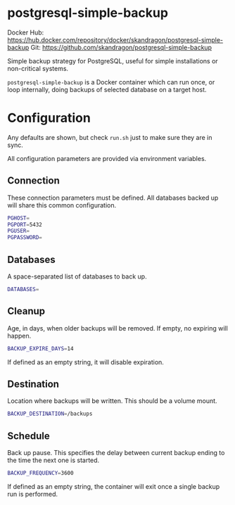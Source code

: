 # postgresql-simple-backup

Docker Hub:  https://hub.docker.com/repository/docker/skandragon/postgresql-simple-backup
Git:  https://github.com/skandragon/postgresql-simple-backup

Simple backup strategy for PostgreSQL, useful for simple installations or non-critical systems.

`postgresql-simple-backup` is a Docker container which can run
once, or loop internally, doing backups of selected database
on a target host.

# Configuration

Any defaults are shown, but check `run.sh` just to make sure they are in sync.

All configuration parameters are provided via environment variables.

## Connection

These connection parameters must be defined.  All databases backed up will share this common configuration.

```sh
PGHOST=
PGPORT=5432
PGUSER=
PGPASSWORD=
```

## Databases

A space-separated list of databases to back up.

```sh
DATABASES=
```

## Cleanup

Age, in days, when older backups will be removed.  If empty, no
expiring will happen.

```sh
BACKUP_EXPIRE_DAYS=14
```

If defined as an empty string, it will disable expiration.

## Destination

Location where backups will be written.  This should be a volume mount.

```sh
BACKUP_DESTINATION=/backups
```

## Schedule

Back up pause.  This specifies the delay between current backup ending to the time
the next one is started.

```sh
BACKUP_FREQUENCY=3600
```

If defined as an empty string, the container will exit once a single backup run is performed.
